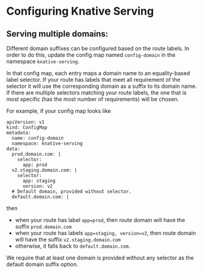 # Configuring Knative Serving

## Serving multiple domains:

Different domain suffixes can be configured based on the route labels.  In order
to do this, update the config map named `config-domain` in the namespace
`knative-serving`.

In that config map, each entry maps a domain name to an equality-based label
selector.  If your route has labels that meet all requirement of the selector it
will use the corresponding domain as a suffix to its domain name.  If there are
multiple selectors matching your route labels, the one that is most specific
(has the most number of requirements) will be chosen.

For example, if your config map looks like
```
apiVersion: v1
kind: ConfigMap
metadata:
  name: config-domain
  namespace: knative-serving
data:
  prod.domain.com: |
    selector:
      app: prod
  v2.staging.domain.com: |
    selector:
      app: staging
      version: v2
  # Default domain, provided without selector.
  default.domain.com: |
```

then
* when your route has label `app=prod`, then route domain will have the suffix
  `prod.domain.com`
* when your route has labels `app=staging, version=v2`, then route domain will
  have the suffix `v2.staging.domain.com`
* otherwise, it falls back to `default.domain.com`.

We require that at least one domain is provided without any selector as the
default domain suffix option.
